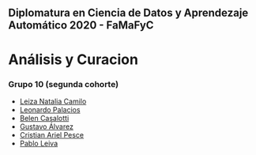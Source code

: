 ## Diplomatura en Ciencia de Datos y Aprendezaje Automático 2020 - FaMaFyC

Análisis y Curacion
=======================

### Grupo 10 (segunda cohorte)
* [Leiza Natalia Camilo](https://app.slack.com/client/T01351V0ZNH/browse-people/user_profile/U013D079H3N)
* [Leonardo Palacios](https://app.slack.com/client/T01351V0ZNH/browse-people/user_profile/U0132K2C6J2)
* [Belen Casalotti](https://app.slack.com/client/T01351V0ZNH/browse-people/user_profile/U01395RJ7GT)
* [Gustavo Álvarez](https://app.slack.com/client/T01351V0ZNH/browse-people/user_profile/U013VMVRS5C)
* [Cristian Ariel Pesce](https://app.slack.com/client/T01351V0ZNH/browse-people/user_profile/U013K9AF5J5)
* [Pablo Leiva](https://app.slack.com/client/T01351V0ZNH/browse-people/user_profile/U0134NP36AJ)


